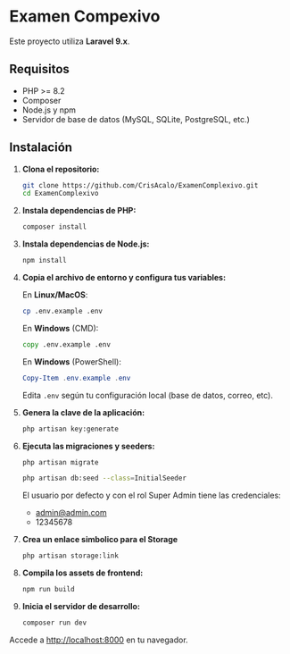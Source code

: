 # Examen Compexivo

Este proyecto utiliza **Laravel 9.x**.

## Requisitos

- PHP >= 8.2
- Composer
- Node.js y npm
- Servidor de base de datos (MySQL, SQLite, PostgreSQL, etc.)

## Instalación

1. **Clona el repositorio:**
   ```sh
   git clone https://github.com/CrisAcalo/ExamenComplexivo.git
   cd ExamenComplexivo
   ```

2. **Instala dependencias de PHP:**
   ```sh
   composer install
   ```

3. **Instala dependencias de Node.js:**
   ```sh
   npm install
   ```

4. **Copia el archivo de entorno y configura tus variables:**

    En **Linux/MacOS**:
    ```sh
    cp .env.example .env
    ```

    En **Windows** (CMD):
    ```cmd
    copy .env.example .env
    ```

    En **Windows** (PowerShell):
    ```powershell
    Copy-Item .env.example .env
    ```
   Edita `.env` según tu configuración local (base de datos, correo, etc).

5. **Genera la clave de la aplicación:**
   ```sh
   php artisan key:generate
   ```

6. **Ejecuta las migraciones y seeders:**
   ```sh
   php artisan migrate
   ```
   ```sh
   php artisan db:seed --class=InitialSeeder
   ```
   El usuario por defecto y con el rol Super Admin tiene las credenciales:
   - admin@admin.com
   - 12345678

7. **Crea un enlace simbolico para el Storage**
    ```sh
   php artisan storage:link
   ```

8. **Compila los assets de frontend:**
   ```sh
   npm run build
   ```

9. **Inicia el servidor de desarrollo:**
   ```sh
   composer run dev
   ```

Accede a [http://localhost:8000](http://localhost:8000) en tu navegador.
